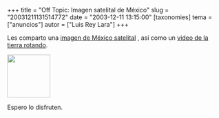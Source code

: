 +++
title = "Off Topic: Imagen satelital de México"
slug = "20031211131514772"
date = "2003-12-11 13:15:00"
[taxonomies]
tema = ["anuncios"]
autor = ["Luis Rey Lara"]
+++

Les comparto una [imagen de México
satelital](http://luisrey.red-libre.org/datos/globe_west_2048.jpg) , así
como un [video de la tierra
rotando](http://luisrey.red-libre.org/datos/rotate_320.mpeg).

<img src="http://glib.org.mx/images/articles/20031211131514772_1.jpg"
width="100" height="100" />

Espero lo disfruten.

